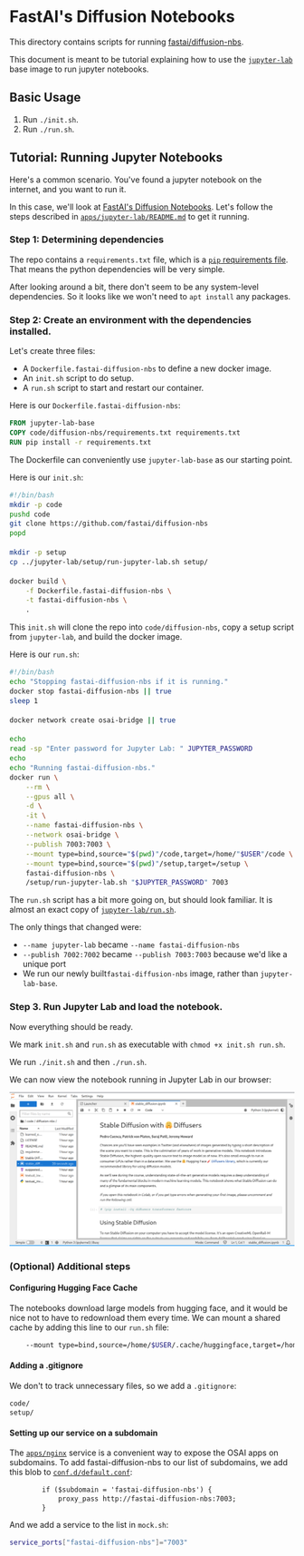 # FastAI's Diffusion Notebooks

This directory contains scripts for running [fastai/diffusion-nbs](https://github.com/fastai/diffusion-nbs).

This document is meant to be tutorial explaining how to use the [`jupyter-lab`](../jupyter-lab/README.md) base image to run jupyter notebooks.

## Basic Usage

1. Run `./init.sh`.
2. Run `./run.sh`.

## Tutorial: Running Jupyter Notebooks

Here's a common scenario. You've found a jupyter notebook on the internet, and you want to run it.

In this case, we'll look at [FastAI's Diffusion Notebooks](https://github.com/fastai/diffusion-nbs). Let's follow the steps described in [`apps/jupyter-lab/README.md`](../jupyter-lab/README.md) to get it running.

### Step 1: Determining dependencies

The repo contains a `requirements.txt` file, which is a [`pip` requirements file](https://pip.pypa.io/en/stable/reference/requirements-file-format/). That means the python dependencies will be very simple.

After looking around a bit, there don't seem to be any system-level dependencies. So it looks like we won't need to `apt install` any packages.

### Step 2: Create an environment with the dependencies installed.

Let's create three files:

- A `Dockerfile.fastai-diffusion-nbs` to define a new docker image.
- An `init.sh` script to do setup.
- A `run.sh` script to start and restart our container.

Here is our `Dockerfile.fastai-diffusion-nbs`:

```dockerfile
FROM jupyter-lab-base
COPY code/diffusion-nbs/requirements.txt requirements.txt
RUN pip install -r requirements.txt
```

The Dockerfile can conveniently use `jupyter-lab-base` as our starting point.

Here is our `init.sh`:

```sh
#!/bin/bash
mkdir -p code
pushd code
git clone https://github.com/fastai/diffusion-nbs
popd

mkdir -p setup
cp ../jupyter-lab/setup/run-jupyter-lab.sh setup/

docker build \
    -f Dockerfile.fastai-diffusion-nbs \
    -t fastai-diffusion-nbs \
    .
```

This `init.sh` will clone the repo into `code/diffusion-nbs`, copy a setup script from `jupyter-lab`, and build the docker image.

Here is our `run.sh`:

```sh
#!/bin/bash
echo "Stopping fastai-diffusion-nbs if it is running."
docker stop fastai-diffusion-nbs || true
sleep 1

docker network create osai-bridge || true

echo
read -sp "Enter password for Jupyter Lab: " JUPYTER_PASSWORD
echo
echo "Running fastai-diffusion-nbs."
docker run \
    --rm \
    --gpus all \
    -d \
    -it \
    --name fastai-diffusion-nbs \
    --network osai-bridge \
    --publish 7003:7003 \
    --mount type=bind,source="$(pwd)"/code,target=/home/"$USER"/code \
    --mount type=bind,source="$(pwd)"/setup,target=/setup \
    fastai-diffusion-nbs \
    /setup/run-jupyter-lab.sh "$JUPYTER_PASSWORD" 7003
```

The `run.sh` script has a bit more going on, but should look familiar. It is almost an exact copy of [`jupyter-lab/run.sh`](../jupyter-lab/run.sh).

The only things that changed were:

- `--name jupyter-lab` became `--name fastai-diffusion-nbs`
- `--publish 7002:7002` became `--publish 7003:7003` because we'd like a unique port
- We run our newly built`fastai-diffusion-nbs` image, rather than `jupyter-lab-base`.

### Step 3. Run Jupyter Lab and load the notebook.

Now everything should be ready.

We mark `init.sh` and `run.sh` as executable with `chmod +x init.sh run.sh`.

We run `./init.sh` and then `./run.sh`.

We can now view the notebook running in Jupyter Lab in our browser:

![screenshot](./screenshot.png)

### (Optional) Additional steps

#### Configuring Hugging Face Cache

The notebooks download large models from hugging face, and it would be nice not to have to redownload them every time. We can mount a shared cache by adding this line to our `run.sh` file:

```sh
    --mount type=bind,source=/home/$USER/.cache/huggingface,target=/home/$USER/.cache/huggingface \
```

#### Adding a .gitignore

We don't to track unnecessary files, so we add a `.gitignore`:

```
code/
setup/
```

#### Setting up our service on a subdomain

The [`apps/nginx`](../apps/nginx/README.md) service is a convenient way to expose the OSAI apps on subdomains. To add fastai-diffusion-nbs to our list of subdomains, we add this blob to [`conf.d/default.conf`](../apps/nginx/conf.d/default.conf):

```
        if ($subdomain = 'fastai-diffusion-nbs') {
            proxy_pass http://fastai-diffusion-nbs:7003;
        }
```

And we add a service to the list in `mock.sh`:

```sh
service_ports["fastai-diffusion-nbs"]="7003"
```
